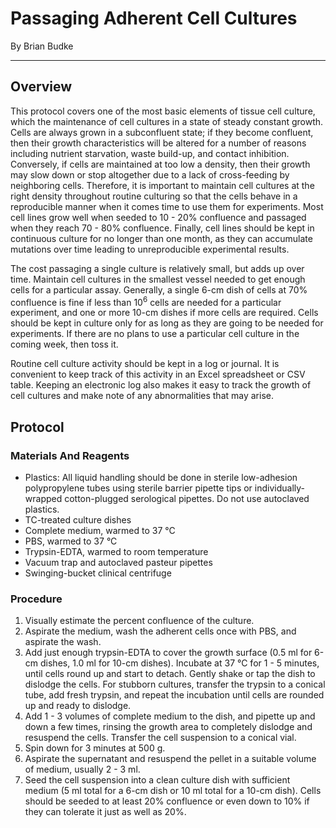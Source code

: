# Passaging Adherent Cell Cultures
By Brian Budke
___
## Overview
This protocol covers one of the most basic elements of tissue cell culture, which the maintenance of cell cultures in a state of steady constant growth. Cells are always grown in a subconfluent state; if they become confluent, then their growth characteristics will be altered for a number of reasons including nutrient starvation, waste build-up, and contact inhibition. Conversely, if cells are maintained at too low a density, then their growth may slow down or stop altogether due to a lack of cross-feeding by neighboring cells. Therefore, it is important to maintain cell cultures at the right density throughout routine culturing so that the cells behave in a reproducible manner when it comes time to use them for experiments. Most cell lines grow well when seeded to 10 - 20% confluence and passaged when they reach 70 - 80% confluence. Finally, cell lines should be kept in continuous culture for no longer than one month, as they can accumulate mutations over time leading to unreproducible experimental results.

The cost passaging a single culture is relatively small, but adds up over time. Maintain cell cultures in the smallest vessel needed to get enough cells for a particular assay. Generally, a single 6-cm dish of cells at 70% confluence is fine if less than 10<sup>6</sup> cells are needed for a particular experiment, and one or more 10-cm dishes if more cells are required. Cells should be kept in culture only for as long as they are going to be needed for experiments. If there are no plans to use a particular cell culture in the coming week, then toss it.

Routine cell culture activity should be kept in a log or journal. It is convenient to keep track of this activity in an Excel spreadsheet or CSV table. Keeping an electronic log also makes it easy to track the growth of cell cultures and make note of any abnormalities that may arise.

## Protocol
### Materials And Reagents
- Plastics: All liquid handling should be done in sterile low-adhesion polypropylene tubes using sterile barrier pipette tips or individually-wrapped cotton-plugged serological pipettes. Do not use autoclaved plastics.
- TC-treated culture dishes
- Complete medium, warmed to 37 °C
- PBS, warmed to 37 °C
- Trypsin-EDTA, warmed to room temperature
- Vacuum trap and autoclaved pasteur pipettes
- Swinging-bucket clinical centrifuge

### Procedure
1. Visually estimate the percent confluence of the culture.
1. Aspirate the medium, wash the adherent cells once with PBS, and aspirate the wash.
1. Add just enough trypsin-EDTA to cover the growth surface (0.5 ml for 6-cm dishes, 1.0 ml for 10-cm dishes). Incubate at 37 °C for 1 - 5 minutes, until cells round up and start to detach. Gently shake or tap the dish to dislodge the cells. For stubborn cultures, transfer the trypsin to a conical tube, add fresh trypsin, and repeat the incubation until cells are rounded up and ready to dislodge.
1. Add 1 - 3 volumes of complete medium to the dish, and pipette up and down a few times, rinsing the growth area to completely dislodge and resuspend the cells. Transfer the cell suspension to a conical vial.
1. Spin down for 3 minutes at 500 g.
1. Aspirate the supernatant and resuspend the pellet in a suitable volume of medium, usually 2 - 3 ml.
1. Seed the cell suspension into a clean culture dish with sufficient medium (5 ml total for a 6-cm dish or 10 ml total for a 10-cm dish). Cells should be seeded to at least 20% confluence or even down to 10% if they can tolerate it just as well as 20%.